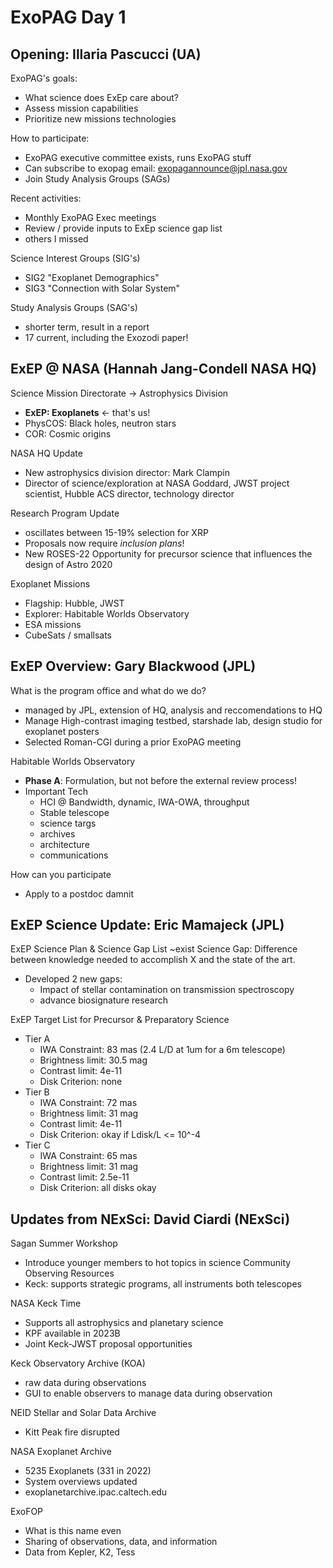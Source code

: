 # ExoPAG Day 1

## Opening: Illaria Pascucci (UA)
ExoPAG's goals:
- What science does ExEp care about?
- Assess mission capabilities
- Prioritize new missions technologies

How to participate:
- ExoPAG executive committee exists, runs ExoPAG stuff
- Can subscribe to exopag email: exopagannounce@jpl.nasa.gov
- Join Study Analysis Groups (SAGs)

Recent activities:
- Monthly ExoPAG Exec meetings
- Review / provide inputs to ExEp science gap list
- others I missed

Science Interest Groups (SIG's)
- SIG2 "Exoplanet Demographics"
- SIG3 "Connection with Solar System"

Study Analysis Groups (SAG's)
- shorter term, result in a report
- 17 current, including the Exozodi paper!

## ExEP @ NASA (Hannah Jang-Condell NASA HQ)
Science Mission Directorate -> Astrophysics Division
- **ExEP: Exoplanets** <- that's us!
- PhysCOS: Black holes, neutron stars
- COR: Cosmic origins

NASA HQ Update
- New astrophysics division director: Mark Clampin
- Director of science/exploration at NASA Goddard, JWST project scientist, Hubble ACS director, technology director

Research Program Update
- oscillates between 15-19% selection for XRP
- Proposals now require *inclusion plans*!
- New ROSES-22 Opportunity for precursor science that influences the design of Astro 2020

Exoplanet Missions
- Flagship: Hubble, JWST
- Explorer: Habitable Worlds Observatory
- ESA missions
- CubeSats / smallsats

## ExEP Overview: Gary Blackwood (JPL)
What is the program office and what do we do?
- managed by JPL, extension of HQ, analysis and reccomendations to HQ
- Manage High-contrast imaging testbed, starshade lab, design studio for exoplanet posters
- Selected Roman-CGI during a prior ExoPAG meeting

Habitable Worlds Observatory
- **Phase A**: Formulation, but not before the external review process!
- Important Tech
    - HCI @ Bandwidth, dynamic, IWA-OWA, throughput
    - Stable telescope
    - science targs
    - archives
    - architecture 
    - communications

How can you participate
- Apply to a postdoc damnit

## ExEP Science Update: Eric Mamajeck (JPL)
ExEP Science Plan & Science Gap List ~exist
Science Gap: Difference between knowledge needed to accomplish X and the state of the art.
- Developed 2 new gaps:
    - Impact of stellar contamination on transmission spectroscopy
    - advance biosignature research

ExEP Target List for Precursor & Preparatory Science
- Tier A
    - IWA Constraint: 83 mas (2.4 L/D at 1um for a 6m telescope)
    - Brightness limit: 30.5 mag
    - Contrast limit: 4e-11
    - Disk Criterion: none
- Tier B
    - IWA Constraint: 72 mas
    - Brightness limit: 31 mag
    - Contrast limit: 4e-11
    - Disk Criterion: okay if Ldisk/L <= 10^-4
- Tier C
    - IWA Constraint: 65 mas
    - Brightness limit: 31 mag
    - Contrast limit: 2.5e-11
    - Disk Criterion: all disks okay

## Updates from NExSci: David Ciardi (NExSci)
Sagan Summer Workshop
- Introduce younger members to hot topics in science
Community Observing Resources
- Keck: supports strategic programs, all instruments both telescopes

NASA Keck Time
- Supports all astrophysics and planetary science
- KPF available in 2023B
- Joint Keck-JWST proposal opportunities

Keck Observatory Archive (KOA)
- raw data during observations
- GUI to enable observers to manage data during observation

NEID Stellar and Solar Data Archive
- Kitt Peak fire disrupted

NASA Exoplanet Archive
- 5235 Exoplanets (331 in 2022)
- System overviews updated
- exoplanetarchive.ipac.caltech.edu

ExoFOP
- What is this name even
- Sharing of observations, data, and information
- Data from Kepler, K2, Tess


